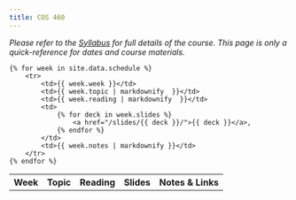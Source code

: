 ```yaml
---
title: COS 460
---
```

*Please refer to the [Syllabus](syllabus.html) for full details of the course. This page is only a quick-reference for dates and course materials.*

<table>
    <tr>
        <th>Week</th>
        <th>Topic</th>
        <th>Reading</th>
        <th>Slides</th>
        <th>Notes & Links</th>
    </tr>

    {% for week in site.data.schedule %}
        <tr>
            <td>{{ week.week }}</td>
            <td>{{ week.topic | markdownify  }}</td>
            <td>{{ week.reading | markdownify  }}</td>
            <td>
                {% for deck in week.slides %}
                    <a href="/slides/{{ deck }}/">{{ deck }}</a>,
                {% endfor %}
            </td>            
            <td>{{ week.notes | markdownify }}</td>
        </tr>
    {% endfor %}
</table>